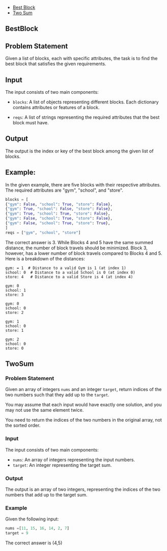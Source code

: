 - [Best Block](#BestBlock)
- [Two Sum](#TwoSum)



## BestBlock
## Problem Statement  

Given a list of blocks, each with specific attributes, the task is to find the best block that satisfies the given requirements.

## Input

The input consists of two main components:

-  `blocks`: A list of objects representing different blocks. Each dictionary contains attributes or features of a block.

-  `reqs`: A list of strings representing the required attributes that the best block must have.

 
## Output

 
The output is the index or key of the best block among the given list of blocks.

 
## Example:

In the given example, there are five blocks with their respective attributes. The required attributes are "gym", "school", and "store".

```python
blocks = [
{"gym": False, "school": True, "store": False},
{"gym": True, "school": False, "store": False},
{"gym": True, "school": True, "store": False},
{"gym": False, "school": True, "store": False},
{"gym": False, "school": True, "store": True},
]
reqs = ["gym", "school", "store"]
```

The correct answer is 3.
While Blocks 4 and 5 have the same summed distance, the number of block travels should be minimized. Block 3, however, has a lower number of block travels compared to Blocks 4 and 5. Here is a breakdown of the distances:

```
gym: = 1  # Distance to a valid Gym is 1 (at index 1)
school: 0  # Distance to a valid School is 0 (at index 0)
store: 4   # Distance to a valid Store is 4 (at index 4)

gym: 0
school: 1
store: 3

gym: 0
school: 0
store: 2

gym: 1
school: 0
store: 1

gym: 2
school: 0
store: 0
```






## TwoSum

### Problem Statement

Given an array of integers `nums` and an integer `target`, return indices of the two numbers such that they add up to the `target`.

You may assume that each input would have exactly one solution, and you may not use the same element twice.

You need to return the indices of the two numbers in the original array, not the sorted order.

### Input

The input consists of two main components:

- `nums`: An array of integers representing the input numbers.
- `target`: An integer representing the target sum.

### Output

The output is an array of two integers, representing the indices of the two numbers that add up to the target sum.

### Example

Given the following input:

```python
nums =[11, 15, 16, 14, 2, 7]
target = 9
```

The correct answer is (4,5)
